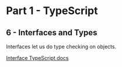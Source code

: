 # Part 1 - TypeScript
## 6 - Interfaces and Types

Interfaces let us do type checking on objects.

[Interface TypeScript docs](https://www.typescriptlang.org/docs/handbook/interfaces.html)